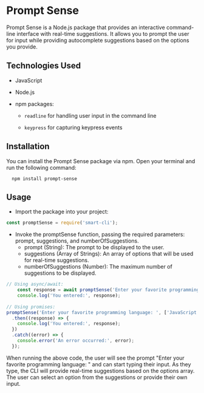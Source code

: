 # Prompt Sense


Prompt Sense is a Node.js package that provides an interactive command-line interface with real-time suggestions. It allows you to prompt the user for input while providing autocomplete suggestions based on the options you provide.


## Technologies Used


- JavaScript

- Node.js
- npm packages:

    - `readline` for handling user input in the command line

    - `keypress` for capturing keypress events


## Installation

You can install the Prompt Sense package via npm. Open your terminal and run the following command:
```shell
  npm install prompt-sense
```

## Usage

- Import the package into your project: 
``` javascript
const promptSense = require('smart-cli');
```
- Invoke the promptSense function, passing the required parameters: prompt, suggestions, and numberOfSuggestions.
  - prompt (String): The prompt to be displayed to the user. 
  - suggestions (Array of Strings): An array of options that will be used for real-time suggestions. 
  - numberOfSuggestions (Number): The maximum number of suggestions to be displayed.
```javascript
// Using async/await:
    const response = await promptSense('Enter your favorite programming language: ', ['JavaScript', 'Python', 'Java', 'C++'], 3);
    console.log('You entered:', response);
    
// Using promises:
promptSense('Enter your favorite programming language: ', ['JavaScript', 'Python', 'Java', 'C++'], 3)
  .then((response) => {
    console.log('You entered:', response);
  })
  .catch((error) => {
    console.error('An error occurred:', error);
  });
```

When running the above code, the user will see the prompt "Enter your favorite programming language: " and can start typing their input. As they type, the CLI will provide real-time suggestions based on the options array. The user can select an option from the suggestions or provide their own input.




